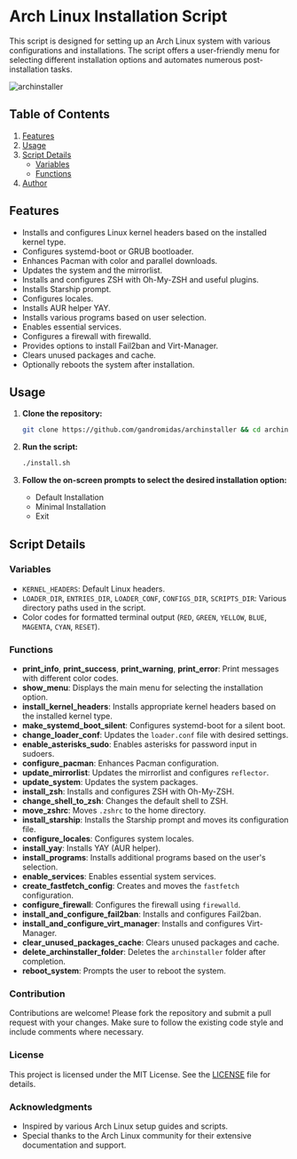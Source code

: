 # Arch Linux Installation Script

This script is designed for setting up an Arch Linux system with various configurations and installations. The script offers a user-friendly menu for selecting different installation options and automates numerous post-installation tasks.

![archinstaller](https://github.com/user-attachments/assets/72ff3e94-dd8d-4e18-8c13-30f8b6ba4ef6)

## Table of Contents
1. [Features](#features)
2. [Usage](#usage)
3. [Script Details](#script-details)
    - [Variables](#variables)
    - [Functions](#functions)
4. [Author](#author)

## Features

- Installs and configures Linux kernel headers based on the installed kernel type.
- Configures systemd-boot or GRUB bootloader.
- Enhances Pacman with color and parallel downloads.
- Updates the system and the mirrorlist.
- Installs and configures ZSH with Oh-My-ZSH and useful plugins.
- Installs Starship prompt.
- Configures locales.
- Installs AUR helper YAY.
- Installs various programs based on user selection.
- Enables essential services.
- Configures a firewall with firewalld.
- Provides options to install Fail2ban and Virt-Manager.
- Clears unused packages and cache.
- Optionally reboots the system after installation.

## Usage

1. **Clone the repository:**
    ```bash
    git clone https://github.com/gandromidas/archinstaller && cd archinstaller
    ```

2. **Run the script:**
    ```bash
    ./install.sh
    ```

3. **Follow the on-screen prompts to select the desired installation option:**
    - Default Installation
    - Minimal Installation
    - Exit

## Script Details

### Variables

- `KERNEL_HEADERS`: Default Linux headers.
- `LOADER_DIR`, `ENTRIES_DIR`, `LOADER_CONF`, `CONFIGS_DIR`, `SCRIPTS_DIR`: Various directory paths used in the script.
- Color codes for formatted terminal output (`RED`, `GREEN`, `YELLOW`, `BLUE`, `MAGENTA`, `CYAN`, `RESET`).

### Functions

- **print_info**, **print_success**, **print_warning**, **print_error**: Print messages with different color codes.
- **show_menu**: Displays the main menu for selecting the installation option.
- **install_kernel_headers**: Installs appropriate kernel headers based on the installed kernel type.
- **make_systemd_boot_silent**: Configures systemd-boot for a silent boot.
- **change_loader_conf**: Updates the `loader.conf` file with desired settings.
- **enable_asterisks_sudo**: Enables asterisks for password input in sudoers.
- **configure_pacman**: Enhances Pacman configuration.
- **update_mirrorlist**: Updates the mirrorlist and configures `reflector`.
- **update_system**: Updates the system packages.
- **install_zsh**: Installs and configures ZSH with Oh-My-ZSH.
- **change_shell_to_zsh**: Changes the default shell to ZSH.
- **move_zshrc**: Moves `.zshrc` to the home directory.
- **install_starship**: Installs the Starship prompt and moves its configuration file.
- **configure_locales**: Configures system locales.
- **install_yay**: Installs YAY (AUR helper).
- **install_programs**: Installs additional programs based on the user's selection.
- **enable_services**: Enables essential system services.
- **create_fastfetch_config**: Creates and moves the `fastfetch` configuration.
- **configure_firewall**: Configures the firewall using `firewalld`.
- **install_and_configure_fail2ban**: Installs and configures Fail2ban.
- **install_and_configure_virt_manager**: Installs and configures Virt-Manager.
- **clear_unused_packages_cache**: Clears unused packages and cache.
- **delete_archinstaller_folder**: Deletes the `archinstaller` folder after completion.
- **reboot_system**: Prompts the user to reboot the system.

### Contribution

Contributions are welcome! Please fork the repository and submit a pull request with your changes. Make sure to follow the existing code style and include comments where necessary.

### License

This project is licensed under the MIT License. See the [LICENSE](LICENSE) file for details.

### Acknowledgments

- Inspired by various Arch Linux setup guides and scripts.
- Special thanks to the Arch Linux community for their extensive documentation and support.
